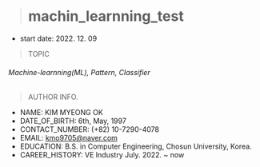 > # machin_learnning_test
- start date: 2022. 12. 09

> TOPIC
###### Machine-learnning(ML), Pattern, Classifier

> AUTHOR INFO.
- NAME: KIM MYEONG OK
- DATE_OF_BIRTH: 6th, May, 1997
- CONTACT_NUMBER: (+82) 10-7290-4078
- EMAIL: kmo9705@naver.com
- EDUCATION: B.S. in Computer Engineering, Chosun University, Korea.
- CAREER_HISTORY: VE Industry July. 2022. ~ now